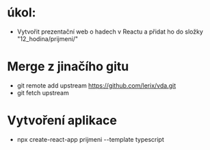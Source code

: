 # úkol:
* Vytvořit prezentační web o hadech v Reactu a přidat ho do složky "12_hodina/prijmeni/"

# Merge z jinačího gitu
* git remote add upstream https://github.com/lerix/vda.git
* git fetch upstream 

# Vytvoření aplikace
* npx create-react-app prijmeni --template typescript